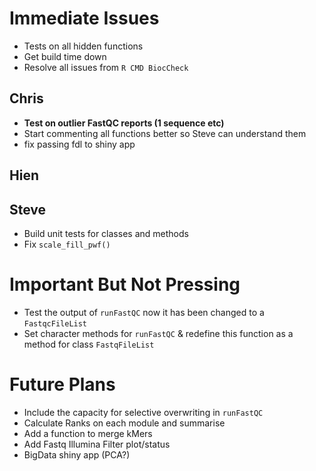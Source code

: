 # Immediate Issues

- Tests on all hidden functions
- Get build time down
- Resolve all issues from `R CMD BiocCheck`

## Chris
- **Test on outlier FastQC reports (1 sequence etc)**
- Start commenting all functions better so Steve can understand them
- fix passing fdl to shiny app 

## Hien


## Steve

- Build unit tests for classes and methods
- Fix `scale_fill_pwf()`


# Important But Not Pressing

- Test the output of `runFastQC` now it has been changed to a `FastqcFileList`
- Set character methods for `runFastQC` & redefine this function as a method for class `FastqFileList`

# Future Plans

- Include the capacity for selective overwriting in `runFastQC`
- Calculate Ranks on each module and summarise
- Add a function to merge kMers
- Add Fastq Illumina Filter plot/status
- BigData shiny app (PCA?)

